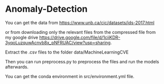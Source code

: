 # Anomaly-Detection

You can get the data from https://www.unb.ca/cic/datasets/ids-2017.html 

or from downloading only the relevant files from the compressed file from my google drive https://drive.google.com/file/d/1ciiKDR-3yqoLuzquwAcnvb8x_pNFRUAC/view?usp=sharing.

Extract the .csv files to the folder data/MachineLearningCVE

Then you can run preprocess.py to preprocess the files and run the models afterwards. 

You can get the conda environment in src/environment.yml file.
